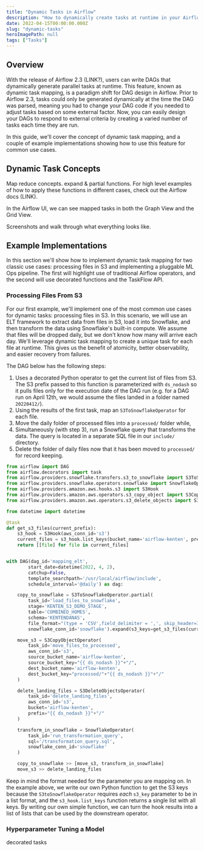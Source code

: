```yaml
---
title: "Dynamic Tasks in Airflow"
description: "How to dynamically create tasks at runtime in your Airflow DAGs."
date: 2022-04-15T00:00:00.000Z
slug: "dynamic-tasks"
heroImagePath: null
tags: ["Tasks"]
---
```


## Overview

With the release of Airflow 2.3 (LINK?), users can write DAGs that dynamically generate parallel tasks at runtime. This feature, known as dynamic task mapping, is a paradigm shift for DAG design in Airflow. Prior to Airflow 2.3, tasks could only be generated dynamically at the time the DAG was parsed, meaning you had to change your DAG code if you needed to adjust tasks based on some external factor. Now, you can easily design your DAGs to respond to external criteria by creating a varied number of tasks each time they are run.

In this guide, we'll cover the concept of dynamic task mapping, and a couple of example implementations showing how to use this feature for common use cases.

## Dynamic Task Concepts

Map reduce concepts. expand & partial functions. For high level examples of how to apply these functions in different cases, check out the Airflow docs (LINK).

In the Airflow UI, we can see mapped tasks in both the Graph View and the Grid View.

Screenshots and walk through what everything looks like. 

## Example Implementations

In this section we'll show how to implement dynamic task mapping for two classic use cases: processing files in S3 and implementing a pluggable ML Ops pipeline. The first will highlight use of traditional Airflow operators, and the second will use decorated functions and the TaskFlow API.

### Processing Files From S3

For our first example, we'll implement one of the most common use cases for dynamic tasks: processing files in S3. In this scenario, we will use an ELT framework to extract data from files in S3, load it into Snowflake, and then transform the data using Snowflake's built-in compute. We assume that files will be dropped daily, but we don't know how many will arrive each day. We'll leverage dynamic task mapping to create a unique task for each file at runtime. This gives us the benefit of atomicity, better observability, and easier recovery from failures.

The DAG below has the following steps:

1. Uses a decorated Python operator to get the current list of files from S3. The S3 prefix passed to this function is parameterized with `ds_nodash` so it pulls files only for the execution date of the DAG run (e.g. for a DAG run on April 12th, we would assume the files landed in a folder named `20220412/`).
2. Using the results of the first task, map an `S3ToSnowflakeOperator` for each file.
3. Move the daily folder of processed files into a `processed/` folder while,
4. Simultaneously (with step 3), run a Snowflake query that transforms the data. The query is located in a separate SQL file in our `include/` directory. 
5. Delete the folder of daily files now that it has been moved to `processed/` for record keeping.

```python
from airflow import DAG
from airflow.decorators import task
from airflow.providers.snowflake.transfers.s3_to_snowflake import S3ToSnowflakeOperator
from airflow.providers.snowflake.operators.snowflake import SnowflakeOperator
from airflow.providers.amazon.aws.hooks.s3 import S3Hook
from airflow.providers.amazon.aws.operators.s3_copy_object import S3CopyObjectOperator
from airflow.providers.amazon.aws.operators.s3_delete_objects import S3DeleteObjectsOperator

from datetime import datetime

@task
def get_s3_files(current_prefix):
    s3_hook = S3Hook(aws_conn_id='s3')
    current_files = s3_hook.list_keys(bucket_name='airflow-kenten', prefix=current_prefix + "/", start_after_key=current_prefix + "/")
    return [[file] for file in current_files]


with DAG(dag_id='mapping_elt', 
        start_date=datetime(2022, 4, 2),
        catchup=False,
        template_searchpath='/usr/local/airflow/include',
        schedule_interval='@daily') as dag:

    copy_to_snowflake = S3ToSnowflakeOperator.partial(
        task_id='load_files_to_snowflake', 
        stage='KENTEN_S3_DEMO_STAGE',
        table='COMBINED_HOMES',
        schema='KENTENDANAS',
        file_format="(type = 'CSV',field_delimiter = ',', skip_header=1)",
        snowflake_conn_id='snowflake').expand(s3_keys=get_s3_files(current_prefix="{{ ds_nodash }}"))

    move_s3 = S3CopyObjectOperator(
        task_id='move_files_to_processed',
        aws_conn_id='s3',
        source_bucket_name='airflow-kenten',
        source_bucket_key="{{ ds_nodash }}"+"/",
        dest_bucket_name='airflow-kenten',
        dest_bucket_key="processed/"+"{{ ds_nodash }}"+"/"
    )

    delete_landing_files = S3DeleteObjectsOperator(
        task_id='delete_landing_files',
        aws_conn_id='s3',
        bucket='airflow-kenten',
        prefix="{{ ds_nodash }}"+"/"
    )

    transform_in_snowflake = SnowflakeOperator(
        task_id='run_transformation_query',
        sql='/transformation_query.sql',
        snowflake_conn_id='snowflake'
    )

    copy_to_snowflake >> [move_s3, transform_in_snowflake]
    move_s3 >> delete_landing_files
```

Keep in mind the format needed for the parameter you are mapping on. In the example above, we write our own Python function to get the S3 keys because the `S3toSnowflakeOperator` requires *each* `s3_key` parameter to be in a list format, and the `s3_hook.list_keys` function returns a single list with all keys. By writing our own simple function, we can turn the hook results into a list of lists that can be used by the downstream operator. 

### Hyperparameter Tuning a Model
decorated tasks